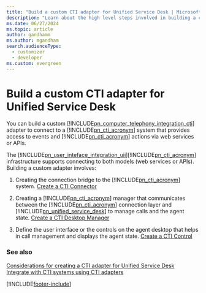 ```yaml
---
title: "Build a custom CTI adapter for Unified Service Desk | MicrosoftDocs"
description: "Learn about the high level steps involved in building a custom computer telephony integration (CTI) adapter to connect to a CTI system."
ms.date: 06/27/2024
ms.topic: article
author: gandhamm
ms.author: mgandham
search.audienceType: 
  - customizer
  - developer
ms.custom: evergreen
---
```

# Build a custom CTI adapter for Unified Service Desk
You can build a custom [!INCLUDE[pn_computer_telephony_integration_cti](../includes/pn-computer-telephony-integration-cti.md)] adapter to connect to a [!INCLUDE[pn_cti_acronym](../includes/pn-cti-acronym.md)] system that provides access to events and [!INCLUDE[pn_cti_acronym](../includes/pn-cti-acronym.md)] actions via web services or APIs.  
  
 The [!INCLUDE[pn_user_inteface_integration_uii](../includes/pn-user-interface-integration-uii.md)][!INCLUDE[pn_cti_acronym](../includes/pn-cti-acronym.md)] infrastructure supports connecting to both models (web services or APIs). Building a custom adapter involves:  
  
1. Creating the connection bridge to the [!INCLUDE[pn_cti_acronym](../includes/pn-cti-acronym.md)] system. [Create a CTI Connector](../unified-service-desk/create-cti-connector.md)  
  
2. Creating a [!INCLUDE[pn_cti_acronym](../includes/pn-cti-acronym.md)] manager that communicates between the [!INCLUDE[pn_cti_acronym](../includes/pn-cti-acronym.md)] connection layer and [!INCLUDE[pn_unified_service_desk](../includes/pn-unified-service-desk.md)] to manage calls and the agent state. [Create a CTI Desktop Manager](../unified-service-desk/create-cti-desktop-manager.md)  
  
3. Define the user interface or the controls on the agent desktop that helps in call management and displays the agent state. [Create a CTI Control](../unified-service-desk/create-cti-control.md)  
  
### See also  
 [Considerations for creating a CTI adapter for Unified Service Desk](../unified-service-desk/consideration-creating-cti-adapter-unified-service-desk.md)   
 [Integrate with CTI systems using CTI adapters](../unified-service-desk/integrate-cti-systems-cti-adapters.md)


[!INCLUDE[footer-include](../includes/footer-banner.md)]
